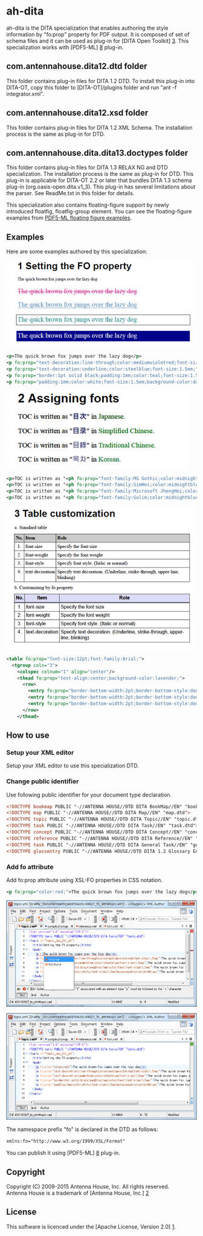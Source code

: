 # ah-dita #
ah-dita is the DITA specialization that enables authoring the style information by "fo:prop" property for PDF output.
It is composed of set of schema files and it can be used as plug-in for [DITA Open Toolkit] [3].
This specialization works with [PDF5-ML] [8] plug-in.

## com.antennahouse.dita12.dtd folder ##

This folder contains plug-in files for DITA 1.2 DTD. To install this plug-in into DITA-OT, copy this folder to [DITA-OT]/plugins folder and run "ant -f integrator.xml".

## com.antennahouse.dita12.xsd folder ##

This folder contains plug-in files for DITA 1.2 XML Schema. The installation process is the same as plug-in for DTD.

## com.antennahouse.dita.dita13.doctypes folder ##

This folder contains plug-in files for DITA 1.3 RELAX NG and DTD specialization. The installation process is the same as plug-in for DTD. This plug-in is applicable for DITA-OT 2.2 or later that bundles DITA 1.3 schema plug-in (org.oasis-open.dita.v1_3). This plug-in has several limitations about the parser. See ReadMe.txt in this folder for details.

This specialization also contains floating-figure support by newly introduced floatfig, floatfig-group element. You can see the floating-figure examples from [PDF5-ML floating figure examples][9]. 

## Examples ##

Here are some examples authored by this specialization:

![Set FO property](images/set_fo_property.png)

```xml
<p>The quick brown fox jumps over the lazy dog</p>
<p fo:prop="text-decoration:line-through;color:mediumvioletred;font-size:1.5em;">The quick brown fox jumps over the lazy dog</p>
<p fo:prop="text-decoration:underline;color:steelblue;font-size:1.5em;">The quick brown fox jumps over the lazy dog</p>
<p fo:prop="border:1pt solid black;padding:1mm;color:teal;font-size:1.5em;">The quick brown fox jumps over the lazy dog</p>
<p fo:prop="padding:1mm;color:white;font-size:1.5em;background-color:darkblue;">The quick brown fox jumps over the lazy dog</p>
```

![Assigning fonts](images/assigning_fonts.png)

```xml
<p>TOC is written as "<ph fo:prop="font-family:MS Gothic;color:midnightblue;">目次</ph>" in <ph fo:prop="color:darkgreen;">Japanese.</ph></p>
<p>TOC is written as "<ph fo:prop="font-family:SimHei;color:midnightblue;">目录</ph>" in <ph fo:prop="color:green;">Simplified Chinese.</ph></p>
<p>TOC is written as "<ph fo:prop="font-family:Microsoft JhengHei;color:midnightblue;">目錄</ph>" in <ph fo:prop="color:forestgreen;">Traditional Chinese.</ph></p>
<p>TOC is written as "<ph fo:prop="font-family:Gulim;color:midnightblue;">목차</ph>" in <ph fo:prop="color:seagreen;">Korean.</ph></p>
```

![Table customization](images/table_customization.png)

```xml
<table fo:prop="font-size:12pt;font-family:Arial;">
  <tgroup cols="3">
    <colspec colnum="1" align="center"/>
    <thead fo:prop="text-align:center;background-color:lavender;">
      <row>
        <entry fo:prop="border-bottom-width:2pt;border-bottom-style:double;">No.</entry>
        <entry fo:prop="border-bottom-width:2pt;border-bottom-style:double;">Item</entry>
        <entry fo:prop="border-bottom-width:2pt;border-bottom-style:double;">Role</entry>
      </row>
    </thead>
```

## How to use ##

### Setup your XML editor ###

Setup your XML editor to use this specialization DTD.

### Change public identifier ###

Use following public identifier for your document type declaration.

```xml
<!DOCTYPE bookmap PUBLIC "-//ANTENNA HOUSE//DTD DITA BookMap//EN" "bookmap.dtd">
<!DOCTYPE map PUBLIC "-//ANTENNA HOUSE//DTD DITA Map//EN" "map.dtd">
<!DOCTYPE topic PUBLIC "-//ANTENNA HOUSE//DTD DITA Topic//EN" "topic.dtd">
<!DOCTYPE task PUBLIC "-//ANTENNA HOUSE//DTD DITA Task//EN" "task.dtd">
<!DOCTYPE concept PUBLIC "-//ANTENNA HOUSE//DTD DITA Concept//EN" "concept.dtd">
<!DOCTYPE reference PUBLIC "-//ANTENNA HOUSE//DTD DITA Reference//EN" "reference.dtd">
<!DOCTYPE task PUBLIC "-//ANTENNA HOUSE//DTD DITA General Task//EN" "generalTask.dtd">
<!DOCTYPE glossentry PUBLIC "-//ANTENNA HOUSE//DTD DITA 1.2 Glossary Entry//EN" "glossentry.dtd">
```

### Add fo attribute ###

Add fo:prop attribute using XSL-FO properties in CSS notation.

```xml
<p fo:prop="color:red;">The quick brown fox jumps over the lazy dog</p>
```

![Select fo attribute](images/fo_attr.png)

![Add fo attribute](images/fo_attr_insert.png)

The namespace prefix "fo" is declared in the DTD as follows:

```xml
xmlns:fo="http://www.w3.org/1999/XSL/Format"
```

You can publish it using [PDF5-ML] [8] plug-in.


## Copyright ##

Copyright (C) 2009-2015 Antenna House, Inc. All rights reserved.  
Antenna House is a trademark of [Antenna House, Inc.] [2]

## License ##

This software is licenced under the [Apache License, Version 2.0] [1].

[1]: http://www.apache.org/licenses/LICENSE-2.0 "Apache License, Version 2.0"
[2]: http://www.antennahouse.com/ "Antenna House, Inc."
[3]: http://sourceforge.net/projects/dita-ot/ "DITA Open Toolkit"
[4]: http://antennahouse.com/product.htm "Antenna House Formatter"
[5]: https://www.oasis-open.org/committees/tc_home.php?wg_abbrev=dita "OASIS Darwin Information Typing Architecture (DITA)"
[6]: http://www.w3.org/TR/xsl/ "XSL Formatting Object"
[7]: https://github.com/AntennaHouse/pdf5 "DITA Open Toolkit PDF5 plug-in"
[8]: https://github.com/AntennaHouse/pdf5-ml "DITA Open Toolkit PDF5-ML plug-in"
[9]: https://github.com/AntennaHouse/pdf5-ml/tree/master/samples/sample_floatfig/out "PDF5-ML floating figure examples"
